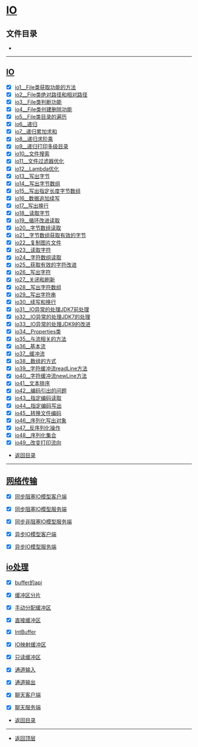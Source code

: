 
# [IO](../README.md)

## 文件目录

- [](#)

--------------------

## [IO](IO)

- [x] [io1__File类获取功能的方法](src/main/java/com/cpucode/java/file/io/io1.java)
- [x] [io2__File类绝对路径和相对路径](src/main/java/com/cpucode/java/file/io/io2.java)
- [x] [io3__File类判断功能](src/main/java/com/cpucode/java/file/io/io3.java)
- [x] [io4__File类创建删除功能](src/main/java/com/cpucode/java/file/io/io4.java)
- [x] [io5__File类目录的遍历](src/main/java/com/cpucode/java/file/io/io5.java)
- [x] [io6__递归](src/main/java/com/cpucode/java/io6.java)
- [x] [io7__递归累加求和](src/main/java/com/cpucode/java/io7.java)
- [x] [io8__递归求阶乘](src/main/java/com/cpucode/java/io8.java)
- [x] [io9__递归打印多级目录](src/main/java/com/cpucode/java/io9.java)
- [x] [io10__文件搜索](src/main/java/com/cpucode/java/io10.java)
- [x] [io11__文件过滤器优化](src/main/java/com/cpucode/java/io11.java)
- [x] [io12__Lambda优化](src/main/java/com/cpucode/java/io12.java)
- [x] [io13__写出字节](src/main/java/com/cpucode/java/io13.java)
- [x] [io14__写出字节数组](src/main/java/com/cpucode/java/io14.java)
- [x] [io15__写出指定长度字节数组](src/main/java/com/cpucode/java/io15.java)
- [x] [io16__数据追加续写](src/main/java/com/cpucode/java/io16.java)
- [x] [io17__写出换行](src/main/java/com/cpucode/java/io17.java)
- [x] [io18__读取字节](src/main/java/com/cpucode/java/io18.java)
- [x] [io19__循环改进读取](src/main/java/com/cpucode/java/io19.java)
- [x] [io20__字节数组读取](src/main/java/com/cpucode/java/io20.java)
- [x] [io21__字节数组获取有效的字节](src/main/java/com/cpucode/java/io21.java)
- [x] [io22__复制图片文件](src/main/java/com/cpucode/java/io22.java)
- [x] [io23__读取字符](src/main/java/com/cpucode/java/io23.java)
- [x] [io24__字符数组读取](src/main/java/com/cpucode/java/io24.java)
- [x] [io25__获取有效的字符改进](src/main/java/com/cpucode/java/io25.java)
- [x] [io26__写出字符](src/main/java/com/cpucode/java/io26.java)
- [x] [io27__关闭和刷新](src/main/java/com/cpucode/java/io27.java)
- [x] [io28__写出字符数组](src/main/java/com/cpucode/java/io28.java)
- [x] [io29__写出字符串](src/main/java/com/cpucode/java/io29.java)
- [x] [io30__续写和换行](src/main/java/com/cpucode/java/io30.java)
- [x] [io31__IO异常的处理JDK7前处理](src/main/java/com/cpucode/java/io31.java)
- [x] [io32__IO异常的处理JDK7的处理](src/main/java/com/cpucode/java/io32.java)
- [x] [io33__IO异常的处理JDK9的改进](src/main/java/com/cpucode/java/io33.java) 
- [x] [io34__Properties类](src/main/java/com/cpucode/java/io34.java)
- [x] [io35__与流相关的方法](src/main/java/com/cpucode/java/io35.java)
- [x] [io36__基本流](src/main/java/com/cpucode/java/io36.java)
- [x] [io37__缓冲流](src/main/java/com/cpucode/java/io37.java)
- [x] [io38__数组的方式](src/main/java/com/cpucode/java/io38.java)
- [x] [io39__字符缓冲流readLine方法](src/main/java/com/cpucode/java/io39.java)
- [x] [io40__字符缓冲流newLine方法](src/main/java/com/cpucode/java/io40.java)
- [x] [io41__文本排序](src/main/java/com/cpucode/java/io41.java)
- [x] [io42__编码引出的问题](src/main/java/com/cpucode/java/io42.java)
- [x] [io43__指定编码读取](src/main/java/com/cpucode/java/io43.java)
- [x] [io44__指定编码写出](src/main/java/com/cpucode/java/io44.java)
- [x] [io45__转换文件编码](src/main/java/com/cpucode/java/io45.java)
- [x] [io46__序列化写出对象](src/main/java/com/cpucode/java/io46.java)
- [x] [io47__反序列化操作](src/main/java/com/cpucode/java/io47.java)
- [x] [io48__序列化集合](src/main/java/com/cpucode/java/io48.java)
- [x] [io49__改变打印流向](src/main/java/com/cpucode/java/io49.java)

- [返回目录](#文件目录)

-------------

## [网络传输](src/main/java/com/cpucode/java/netty/net)


- [x] [同步阻塞IO模型客户端](src/main/java/com/cpucode/java/netty/net/bio/BioClient.java)
- [x] [同步阻塞IO模型服务端](src/main/java/com/cpucode/java/netty/net/bio/BioServer.java)

- [x] [同步非阻塞IO模型服务端](src/main/java/com/cpucode/java/netty/net/nio/NioServerDemo.java)

- [x] [异步IO模型客户端](src/main/java/com/cpucode/java/netty/net/aio/AioClient.java)
- [x] [异步IO模型服务端](src/main/java/com/cpucode/java/netty/net/aio/AioServer.java)

## [io处理](src/main/java/com/cpucode/java/netty/io)

- [x] [buffer的api](src/main/java/com/cpucode/java/netty/io/nio/buffer/BufferDemo.java)
- [x] [缓冲区分片](src/main/java/com/cpucode/java/netty/io/nio/buffer/BufferSlice.java)
- [x] [手动分配缓冲区](src/main/java/com/cpucode/java/netty/io/nio/buffer/BufferWrap.java)
- [x] [直接缓冲区](src/main/java/com/cpucode/java/netty/io/nio/buffer/DirectBuffer.java)
- [x] [IntBuffer](src/main/java/com/cpucode/java/netty/io/nio/buffer/IntBufferDemo.java)
- [x] [IO映射缓冲区](src/main/java/com/cpucode/java/netty/io/nio/buffer/MappedBuffer.java)
- [x] [只读缓冲区](src/main/java/com/cpucode/java/netty/io/nio/buffer/ReadOnlyBuffer.java)

- [x] [通道输入](src/main/java/com/cpucode/java/netty/io/nio/channel/FileInputDemo.java)
- [x] [通道输出](src/main/java/com/cpucode/java/netty/io/nio/channel/FileOutputDemo.java)

- [x] [聊天客户端](src/main/java/com/cpucode/java/netty/io/nio/chat/NioChatClient.java)
- [x] [聊天服务端](src/main/java/com/cpucode/java/netty/io/nio/chat/NioChatServer.java)



- [返回目录](#文件目录)

-------------

- [返回顶层](../README.md)